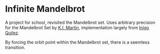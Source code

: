 # Infinite Mandelbrot
A project for school, revisited the Mandelbrot set. Uses arbitrary precision for the Mandelbrot Set by [K.I. Martin](http://www.science.eclipse.co.uk/sft_maths.pdf), implementation largely from [Inigo Quilez](https://www.shadertoy.com/view/ttVSDW).

By forcing the orbit point within the Mandelbrot set, there is a seemless transition.